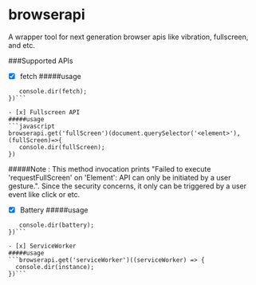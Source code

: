 # browserapi
A wrapper tool for next generation browser apis like vibration, fullscreen, and etc.

###Supported APIs

- [x] fetch
#####usage
```browserapi.get('fetch')((fetch) => {
   console.dir(fetch);
})```

- [x] Fullscreen API
#####usage
```javascript
browserapi.get('fullScreen')(document.querySelector('<element>'), (fullScreen)=>{
   console.dir(fullScreen);
})
```
#####Note : This method invocation prints "Failed to execute 'requestFullScreen' on 'Element': API can only be initiated by a user gesture.". Since the security concerns, it only can be triggered by a user event like click or etc. 

- [x] Battery
#####usage
```browserapi.get('battery')((battery) => {
   console.dir(battery);
})```

- [x] ServiceWorker
#####usage
```browserapi.get('serviceWorker')((serviceWorker) => {
  console.dir(instance);
})```